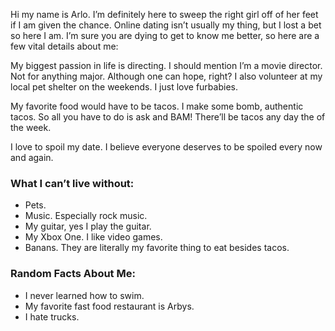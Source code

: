 Hi my name is Arlo. I’m definitely here to sweep the right girl off of her feet if I am given the chance. Online dating isn’t usually my thing, but I lost a bet so here I am. I’m sure you are dying to get to know me better, so here are a few vital details about me:

My biggest passion in life is directing. I should mention I’m a movie director. Not for anything major. Although one can hope, right? I also volunteer at my local pet shelter on the weekends. I just love furbabies.

My favorite food would have to be tacos. I make some bomb, authentic tacos. So all you have to do is ask and BAM! There’ll be tacos any day the of the week.

I love to spoil my date. I believe everyone deserves to be spoiled every now and again.

### What I can’t live without: ###

* Pets.
* Music. Especially rock music.
* My guitar, yes I play the guitar.
* My Xbox One. I like video games.
* Banans. They are literally my favorite thing to eat besides tacos.

### Random Facts About Me: ###

* I never learned how to swim.
* My favorite fast food restaurant is Arbys.
* I hate trucks.